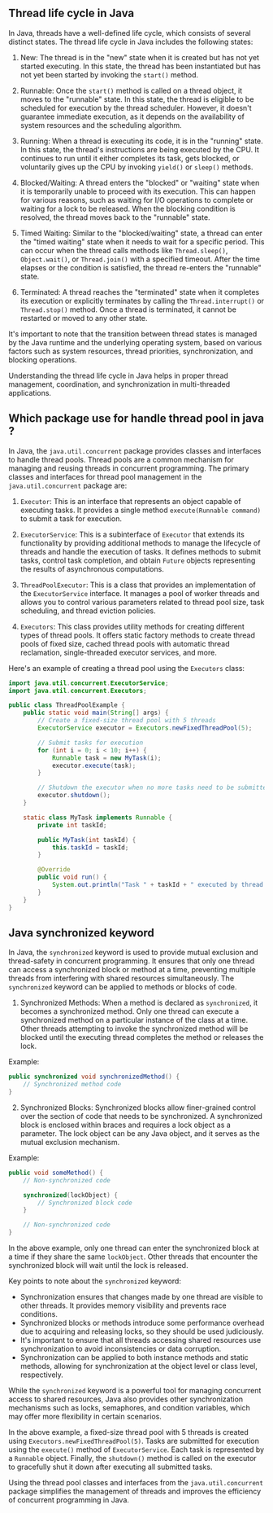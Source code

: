 ## Thread life cycle in Java

In Java, threads have a well-defined life cycle, which consists of several distinct states. The thread life cycle in Java includes the following states:

1. New: The thread is in the "new" state when it is created but has not yet started executing. In this state, the thread has been instantiated but has not yet been started by invoking the `start()` method.

2. Runnable: Once the `start()` method is called on a thread object, it moves to the "runnable" state. In this state, the thread is eligible to be scheduled for execution by the thread scheduler. However, it doesn't guarantee immediate execution, as it depends on the availability of system resources and the scheduling algorithm.

3. Running: When a thread is executing its code, it is in the "running" state. In this state, the thread's instructions are being executed by the CPU. It continues to run until it either completes its task, gets blocked, or voluntarily gives up the CPU by invoking `yield()` or `sleep()` methods.

4. Blocked/Waiting: A thread enters the "blocked" or "waiting" state when it is temporarily unable to proceed with its execution. This can happen for various reasons, such as waiting for I/O operations to complete or waiting for a lock to be released. When the blocking condition is resolved, the thread moves back to the "runnable" state.

5. Timed Waiting: Similar to the "blocked/waiting" state, a thread can enter the "timed waiting" state when it needs to wait for a specific period. This can occur when the thread calls methods like `Thread.sleep()`, `Object.wait()`, or `Thread.join()` with a specified timeout. After the time elapses or the condition is satisfied, the thread re-enters the "runnable" state.

6. Terminated: A thread reaches the "terminated" state when it completes its execution or explicitly terminates by calling the `Thread.interrupt()` or `Thread.stop()` method. Once a thread is terminated, it cannot be restarted or moved to any other state.

It's important to note that the transition between thread states is managed by the Java runtime and the underlying operating system, based on various factors such as system resources, thread priorities, synchronization, and blocking operations.

Understanding the thread life cycle in Java helps in proper thread management, coordination, and synchronization in multi-threaded applications.

## Which package use for handle thread pool in java ?
In Java, the `java.util.concurrent` package provides classes and interfaces to handle thread pools. Thread pools are a common mechanism for managing and reusing threads in concurrent programming. The primary classes and interfaces for thread pool management in the `java.util.concurrent` package are:

1. `Executor`: This is an interface that represents an object capable of executing tasks. It provides a single method `execute(Runnable command)` to submit a task for execution.

2. `ExecutorService`: This is a subinterface of `Executor` that extends its functionality by providing additional methods to manage the lifecycle of threads and handle the execution of tasks. It defines methods to submit tasks, control task completion, and obtain `Future` objects representing the results of asynchronous computations.

3. `ThreadPoolExecutor`: This is a class that provides an implementation of the `ExecutorService` interface. It manages a pool of worker threads and allows you to control various parameters related to thread pool size, task scheduling, and thread eviction policies.

4. `Executors`: This class provides utility methods for creating different types of thread pools. It offers static factory methods to create thread pools of fixed size, cached thread pools with automatic thread reclamation, single-threaded executor services, and more.

Here's an example of creating a thread pool using the `Executors` class:

```java
import java.util.concurrent.ExecutorService;
import java.util.concurrent.Executors;

public class ThreadPoolExample {
    public static void main(String[] args) {
        // Create a fixed-size thread pool with 5 threads
        ExecutorService executor = Executors.newFixedThreadPool(5);

        // Submit tasks for execution
        for (int i = 0; i < 10; i++) {
            Runnable task = new MyTask(i);
            executor.execute(task);
        }

        // Shutdown the executor when no more tasks need to be submitted
        executor.shutdown();
    }

    static class MyTask implements Runnable {
        private int taskId;

        public MyTask(int taskId) {
            this.taskId = taskId;
        }

        @Override
        public void run() {
            System.out.println("Task " + taskId + " executed by thread: " + Thread.currentThread().getName());
        }
    }
}
```

## Java synchronized keyword

In Java, the `synchronized` keyword is used to provide mutual exclusion and thread-safety in concurrent programming. It ensures that only one thread can access a synchronized block or method at a time, preventing multiple threads from interfering with shared resources simultaneously. The `synchronized` keyword can be applied to methods or blocks of code.

1. Synchronized Methods:
When a method is declared as `synchronized`, it becomes a synchronized method. Only one thread can execute a synchronized method on a particular instance of the class at a time. Other threads attempting to invoke the synchronized method will be blocked until the executing thread completes the method or releases the lock.

Example:
```java
public synchronized void synchronizedMethod() {
    // Synchronized method code
}
```

2. Synchronized Blocks:
Synchronized blocks allow finer-grained control over the section of code that needs to be synchronized. A synchronized block is enclosed within braces and requires a lock object as a parameter. The lock object can be any Java object, and it serves as the mutual exclusion mechanism.

Example:
```java
public void someMethod() {
    // Non-synchronized code

    synchronized(lockObject) {
        // Synchronized block code
    }

    // Non-synchronized code
}
```

In the above example, only one thread can enter the synchronized block at a time if they share the same `lockObject`. Other threads that encounter the synchronized block will wait until the lock is released.

Key points to note about the `synchronized` keyword:

- Synchronization ensures that changes made by one thread are visible to other threads. It provides memory visibility and prevents race conditions.
- Synchronized blocks or methods introduce some performance overhead due to acquiring and releasing locks, so they should be used judiciously.
- It's important to ensure that all threads accessing shared resources use synchronization to avoid inconsistencies or data corruption.
- Synchronization can be applied to both instance methods and static methods, allowing for synchronization at the object level or class level, respectively.

While the `synchronized` keyword is a powerful tool for managing concurrent access to shared resources, Java also provides other synchronization mechanisms such as locks, semaphores, and condition variables, which may offer more flexibility in certain scenarios.

In the above example, a fixed-size thread pool with 5 threads is created using `Executors.newFixedThreadPool(5)`. Tasks are submitted for execution using the `execute()` method of `ExecutorService`. Each task is represented by a `Runnable` object. Finally, the `shutdown()` method is called on the executor to gracefully shut it down after executing all submitted tasks.

Using the thread pool classes and interfaces from the `java.util.concurrent` package simplifies the management of threads and improves the efficiency of concurrent programming in Java.

